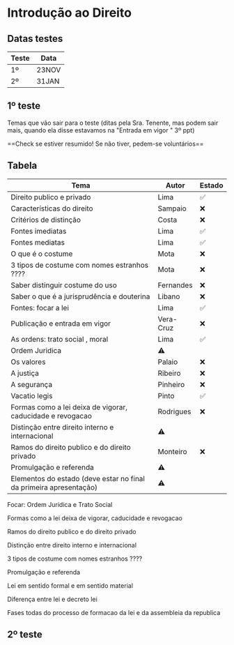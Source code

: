 # Introdução ao Direito

## Datas testes


<center>

| **Teste** | **Data** |
| --------- | -------- |
| 1º        | 23NOV    |
| 2º        | 31JAN    |


</center>

## 1º teste

Temas que vão sair para o teste (ditas pela Sra. Tenente, mas podem sair mais, quando ela disse estavamos na "Entrada em vigor " 3º ppt)

==Check se estiver resumido! Se não tiver, pedem-se voluntários==

## Tabela

| Tema                                                               | Autor     | Estado             |
| ------------------------------------------------------------------ | --------- | ------------------ |
| Direito publico e privado                                          | Lima      | :white_check_mark: |
| Características do direito                                         | Sampaio   | :x:                |
| Critérios de distinção                                             | Costa     | :x:                |
| Fontes imediatas                                                   | Lima      | :white_check_mark: |
| Fontes mediatas                                                    | Lima      | :white_check_mark: |
| O que é o costume                                                  | Mota      | :x:                |
| 3 tipos de costume com nomes estranhos ????                        | Mota      | :x:                |
| Saber distinguir costume do uso                                    | Fernandes | :x:                |
| Saber o que é a jurisprudência e douterina                         | Libano    | :x:                |
| Fontes: focar a lei                                                | Lima      | :white_check_mark: |
| Publicação e entrada em vigor                                      | Vera-Cruz | :x:                |
| As ordens: trato social , moral                                    | Lima      | :white_check_mark: |
| Ordem Juridica                                                     | :warning: |                    |
| Os valores                                                         | Palaio    | :x:                |
| A justiça                                                          | Ribeiro   | :x:                |
| A segurança                                                        | Pinheiro  | :x:                |
| Vacatio legis                                                      | Pinto     | :white_check_mark: |
| Formas como a lei deixa de vigorar, caducidade e revogacao         | Rodrigues | :x:                |
| Distinção entre direito interno e internacional                    | :warning: |                    |
| Ramos do direito publico e do direito privado                      | Monteiro  | :x:                |
| Promulgação e referenda                                            | :warning: |                    |
| Elementos do estado (deve estar no final da primeira apresentação) | :warning: |                    |

Focar: Ordem Juridica e Trato Social 

Formas como a lei deixa de vigorar, caducidade e revogacao 

Ramos do direito publico e do direito privado 

Distinção entre direito interno e internacional 

3 tipos de costume com nomes estranhos ????

Promulgação e referenda 

Lei em sentido formal e em sentido material 

Diferença entre lei e decreto lei 

Fases todas do processo de formacao da lei e da assembleia da republica 



## 2º teste